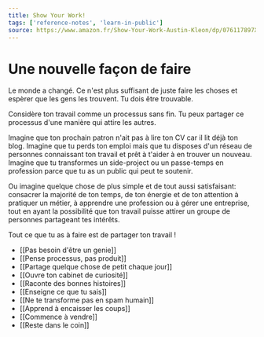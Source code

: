 ```yaml
---
title: Show Your Work!
tags: ['reference-notes', 'learn-in-public']
source: https://www.amazon.fr/Show-Your-Work-Austin-Kleon/dp/076117897X
---
```


# Une nouvelle façon de faire
Le monde a changé. Ce n'est plus suffisant de juste faire les choses et espèrer que les gens les trouvent. Tu dois être trouvable.

Considère ton travail comme un processus sans fin. Tu peux partager ce processus d'une manière qui attire les autres. 

Imagine que ton prochain patron n'ait pas à lire ton CV car il lit déjà ton blog. Imagine que tu perds ton emploi mais que tu disposes d'un réseau de personnes connaissant ton travail et prêt à t'aider à en trouver un nouveau. Imagine que tu transformes un side-project ou un passe-temps en profession parce que tu as un public qui peut te soutenir. 

Ou imagine quelque chose de plus simple et de tout aussi satisfaisant: consacrer la majorité de ton temps, de ton énergie et de ton attention à pratiquer un métier, à apprendre une profession ou à gérer une entreprise, tout en ayant la possibilité que ton travail puisse attirer un groupe de personnes partageant tes intérêts. 

Tout ce que tu as à faire est de partager ton travail ! 

- [[Pas besoin d'être un genie]]
- [[Pense processus, pas produit]]
- [[Partage quelque chose de petit chaque jour]]
- [[Ouvre ton cabinet de curiosité]]
- [[Raconte des bonnes histoires]]
- [[Enseigne ce que tu sais]]
- [[Ne te transforme pas en spam humain]]
- [[Apprend à encaisser les coups]]
- [[Commence à vendre]]
- [[Reste dans le coin]]